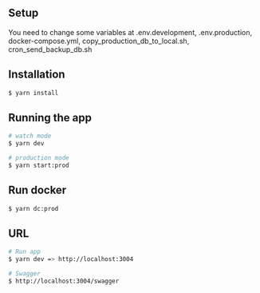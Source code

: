 ## Setup

You need to change some variables at .env.development, .env.production, docker-compose.yml, copy_production_db_to_local.sh, cron_send_backup_db.sh

## Installation

```bash
$ yarn install
```

## Running the app

```bash
# watch mode
$ yarn dev

# production mode
$ yarn start:prod
```

## Run docker

```bash
$ yarn dc:prod
```

## URL

```bash
# Run app
$ yarn dev => http://localhost:3004

# Swagger
$ http://localhost:3004/swagger

```
